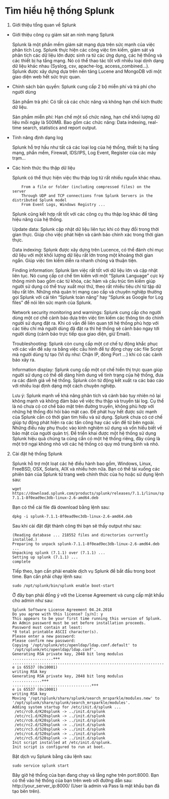 # Tìm hiểu hệ thống Splunk 
1. Giới thiệu tổng quan về Splunk

  - Giới thiệu công cụ giám sát an ninh mạng Splunk

      Splunk là một phần mềm giám sát mạng dựa trên sức mạnh của việc phân tích Log. Splunk thực hiện các công việc tìm kiếm, giám sát và phân tích các dữ liệu lớn được sinh ra từ các ứng dụng, các hệ thống và các thiết bị hạ tầng mạng. Nó có thể thao tác tốt với nhiều loại dịnh dạng dữ liệu khác nhau (Syslog, csv, apache-log, access_combined…). Splunk được xây dựng dựa trên nền tảng Lucene and MongoDB với một giao diện web hết sức trực quan.

  - Chính sách bản quyền: Splunk cung cấp 2 bộ miễn phí và trả phí cho người dùng

      Sản phẩm trả phí: Có tất cả các chức năng và không hạn chế kích thước dữ liệu.

      Sản phầm miễn phí: Hạn chế một số chức năng, hạn chế khối lượng dữ liệu mỗi ngày là 500MB. Bao gồm các chức năng: Data indexing, real-time search, statistics and report output.

  - Tính năng định dạng log

      Splunk hỗ trợ hầu như tất cả các loại log của hệ thống, thiết bị hạ tầng mạng, phần mềm, Firewall, IDS/IPS, Log Event, Register của các máy trạm…

  - Các hình thức thu thập dữ liệu
  
       Splunk có thể thực hiện việc thu thập log từ rất nhiều nguồn khác nhau. 

            From a file or folder (including compressed files) on the server
            Through UDP and TCP connections from Splunk Servers in the distributed Splunk model
            From Event Logs, Windows Registry ...

       Splunk cũng kết hợp rất tốt với các công cụ thu thập log khác để tăng hiệu năng của hệ thống. 

       Update data: Splunk cập nhật dữ liệu liên tục khi có thay đổi trong thời gian thực. Giúp cho việc phát hiện và cảnh báo chính xác trong thời gian thực.

       Data indexing: Splunk được xây dựng trên Lucence, có thể đánh chỉ mục dữ liệu với một khối lượng dữ liệu rất lớn trong một khoảng thời gian ngắn. Giúp việc tìm kiếm diễn ra nhanh chóng và thuận tiện.

       Finding information: Splunk làm việc rất tốt với dữ liệu lớn và cập nhật liên tục. Nó cung cấp cơ chế tìm kiếm với một “Splunk Language” cực kỳ thông minh bao gồm các từ khóa, các hàm và cấu trúc tìm kiếm giúp người sử dụng có thể truy xuất mọi thứ, theo rất nhiều tiêu chí từ tập dữ liệu rất lớn. Những nhà quản trị mạng cao cấp và chuyên nghiệp thường gọi Splunk với cái tên “Splunk toàn năng” hay “Splunk as Google for Log files” để nói lên sức mạnh của Splunk.

       Network security monitoring and warnings: Splunk cung cấp cho người dùng một cơ chế cảnh báo dựa trên việc tìm kiếm các thông tin do chính người sử dụng đặt ra. Khi có vấn đề liên quan tới hệ thống phù hợp với các tiêu chí mà người dùng đã đặt ra thì hệ thống sẽ cảnh báo ngay tới người dùng (cảnh bảo trực tiếp qua giao diện, giử Email).

       Troubleshooting: Splunk còn cung cấp một cơ chế tự động khắc phục với các vấn đề xảy ra bằng việc cấu hình để tự động chạy các file Script mà người dùng tự tạo (Ví dụ như: Chặn IP, đòng Port …) khi có các cảnh báo xảy ra.

       Information display: Splunk cung cấp một cơ chế hiển thị trực quan giúp người sử dụng có thể dễ dàng hình dung về tình trạng của hệ thống, đưa ra các đánh giá về hệ thống. Splunk còn từ động kết xuất ra các báo cáo với nhiều loại định dạng một cách chuyên nghiệp.

       Lưu ý: Splunk mạnh về khả năng phân tích và cảnh báo tuy nhiên nó lại không mạnh và không đảm bảo về việc thu thập và truyền tải log. Cụ thể là nó chưa có cơ chế bảo mật trên đường truyền, không phù hợp với những hệ thống đòi hỏi bảo mật cao. Để phát huy hết được sức mạnh của Splunk cần có thời gian tìm hiểu và sử dụng. Splunk chưa có cơ chế giúp tự động phát hiện ra các tấn công hay các vấn đề từ bên ngoài. Những điều này phụ thuộc vào kinh nghiệm sử dụng và vốn hiểu biết về bảo mật của người quản trị. Đề triển khai được một hệ thống sử dụng Splunk hiệu quả chúng ta cũng cần có một hệ thống riêng, đây cũng là một trở ngại không nhỏ với các hệ thống có quy mô trung bình và nhỏ. 

2. Cài đặt hệ thống Splunk
 
   Splunk hỗ trợ một loạt các hệ điều hành bao gồm, Windows, Linux, FreeBSD, OSX, Solaris, AIX và nhiều hơn nữa. Bạn có thể tải xuống các phiên bản của Splunk từ trang web chính thức của họ hoặc sử dụng lệnh sau:

       wget https://download.splunk.com/products/splunk/releases/7.1.1/linux/splunk-7.1.1-8f0ead9ec3db-linux-2.6-amd64.deb

   Bạn có thể cài file đã download bằng lệnh sau:

       dpkg -i splunk-7.1.1-8f0ead9ec3db-linux-2.6-amd64.deb

   Sau khi cài đặt đặt thành công thì bạn sẽ thấy output như sau:

       (Reading database ... 218552 files and directories currently installed.)
       Preparing to unpack splunk-7.1.1-8f0ead9ec3db-linux-2.6-amd64.deb ...
       Unpacking splunk (7.1.1) over (7.1.1) ...
       Setting up splunk (7.1.1) ...
       complete

   Tiếp theo, bạn cần phải enable dịch vụ Splunk để bắt đầu trong boot time. Bạn cần phải chạy lệnh sau:

       sudo /opt/splunk/bin/splunk enable boot-start

   Ở đây bạn phải đồng ý với the License Agreement và cung cấp mật khẩu cho admin như sau:

       Splunk Software License Agreement 04.24.2018
       Do you agree with this license? [y/n]: y
       This appears to be your first time running this version of Splunk.
       An Admin password must be set before installation proceeds.
       Password must contain at least:
       *8 total printable ASCII character(s).
       Please enter a new password: 
       Please confirm new password: 
       Copying '/opt/splunk/etc/openldap/ldap.conf.default' to '/opt/splunk/etc/openldap/ldap.conf'.
       Generating RSA private key, 2048 bit long modulus
       ..................+++
       ..............................................................................+++
       e is 65537 (0x10001)
       writing RSA key
       Generating RSA private key, 2048 bit long modulus
       .............+++
       ...................................+++
       e is 65537 (0x10001)
       writing RSA key
       Moving '/opt/splunk/share/splunk/search_mrsparkle/modules.new' to '/opt/splunk/share/splunk/search_mrsparkle/modules'.
       Adding system startup for /etc/init.d/splunk ...
        /etc/rc0.d/K20splunk -> ../init.d/splunk
        /etc/rc1.d/K20splunk -> ../init.d/splunk
        /etc/rc6.d/K20splunk -> ../init.d/splunk
        /etc/rc2.d/S20splunk -> ../init.d/splunk
        /etc/rc3.d/S20splunk -> ../init.d/splunk
        /etc/rc4.d/S20splunk -> ../init.d/splunk
        /etc/rc5.d/S20splunk -> ../init.d/splunk
       Init script installed at /etc/init.d/splunk.
       Init script is configured to run at boot.

   Bật dịch vụ Splunk bằng câu lệnh sau:

       sudo service splunk start

   Bây giờ hệ thống của bạn đang chạy và lắng nghe trên port:8000. Bạn có thể vào hệ thống của bạn trên web với đường dẫn sau: http://your_server_ip:8000/ (User là admin và Pass là mật khẩu bạn đã tạo bên trên).
   









   




   




